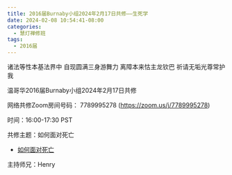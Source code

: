 ```yaml
---
title: 2016届Burnaby小组2024年2月17日共修——生死学
date: 2024-02-08 10:54:41-08:00
categories:
  - 慧灯禅修班
tags:
  - 2016届
---
```

诸法等性本基法界中 自现圆满三身游舞力 离障本来怙主龙钦巴 祈请无垢光尊常护我

温哥华2016届Burnaby小组2024年2月17日共修

网络共修Zoom房间号码： 7789995278 (<https://zoom.us/j/7789995278>)

时间：16:00-17:30 PST

共修主题：如何面对死亡

* [如何面对死亡](https://fohuifayu.com/index.php/huideng-jiangtang/fofa-jianxiu/sheng-yu-si/630-l12020)



主持师兄：Henry

